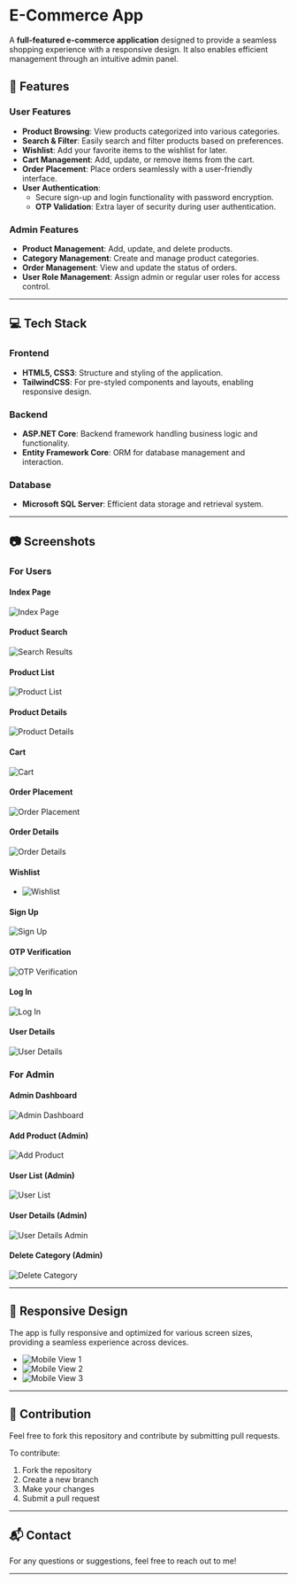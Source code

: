 # E-Commerce App  

A **full-featured e-commerce application** designed to provide a seamless shopping experience with a responsive design. It also enables efficient management through an intuitive admin panel.

## 🌟 Features  

### **User Features**  
- **Product Browsing**: View products categorized into various categories.  
- **Search & Filter**: Easily search and filter products based on preferences.  
- **Wishlist**: Add your favorite items to the wishlist for later.  
- **Cart Management**: Add, update, or remove items from the cart.  
- **Order Placement**: Place orders seamlessly with a user-friendly interface.  
- **User Authentication**:  
  - Secure sign-up and login functionality with password encryption.  
  - **OTP Validation**: Extra layer of security during user authentication.

### **Admin Features**  
- **Product Management**: Add, update, and delete products.  
- **Category Management**: Create and manage product categories.  
- **Order Management**: View and update the status of orders.  
- **User Role Management**: Assign admin or regular user roles for access control.  

---

## 💻 Tech Stack  

### **Frontend**  
- **HTML5, CSS3**: Structure and styling of the application.  
- **TailwindCSS**: For pre-styled components and layouts, enabling responsive design.  

### **Backend**  
- **ASP.NET Core**: Backend framework handling business logic and functionality.  
- **Entity Framework Core**: ORM for database management and interaction.  

### **Database**  
- **Microsoft SQL Server**: Efficient data storage and retrieval system.

---

## 📷 Screenshots  

### **For Users**  

#### Index Page  
![Index Page](https://github.com/user-attachments/assets/9416e15e-5049-44c7-86e9-bd3d969e2b04)

#### Product Search  
![Search Results](https://github.com/user-attachments/assets/8a01c70b-1010-4786-8308-a11b1206a650)

#### Product List  
![Product List](https://github.com/user-attachments/assets/e3895792-59d7-4b82-a014-d844717def5d)

#### Product Details  
![Product Details](https://github.com/user-attachments/assets/b3dd7c32-9e7f-47b7-b001-2b50658c53a4)

#### Cart  
![Cart](https://github.com/user-attachments/assets/c1c86978-6d09-44ca-b245-3563f7e6cd82)

#### Order Placement  
![Order Placement](https://github.com/user-attachments/assets/ac3ddbdc-86cc-44e1-a308-7cd917b44244)

#### Order Details  
![Order Details](https://github.com/user-attachments/assets/9049c8de-a68f-4ef3-95e2-ce359c2eea51)

#### Wishlist  
- ![Wishlist](https://github.com/user-attachments/assets/dc75bc43-d4b6-4ce9-bc25-fc41e5e73fcf)

#### Sign Up  
![Sign Up](https://github.com/user-attachments/assets/85f14254-3c8f-4673-a958-576198799f4a)

#### OTP Verification  
![OTP Verification](https://github.com/user-attachments/assets/a109d596-0089-46f8-95e6-968cbbed49cf)

#### Log In  
![Log In](https://github.com/user-attachments/assets/9b228e76-c076-473f-a882-627ccc98eaf6)

#### User Details  
![User Details](https://github.com/user-attachments/assets/b716637c-fe1e-4b5b-a7cd-af8eeddbbbfc)


### **For Admin**  

#### Admin Dashboard  
![Admin Dashboard](https://github.com/user-attachments/assets/f7f35f05-047a-470e-a066-dfe4acc61280)

#### Add Product (Admin)  
![Add Product](https://github.com/user-attachments/assets/a029e827-1132-4f60-8890-8f15b2d51450)

#### User List (Admin)  
![User List](https://github.com/user-attachments/assets/d079f97a-419f-4141-9901-69266bf8278d)

#### User Details (Admin)  
![User Details Admin](https://github.com/user-attachments/assets/31d86e8b-0bcc-4bb5-86e7-5f32c69f8502)

#### Delete Category (Admin)  
![Delete Category](https://github.com/user-attachments/assets/18c816fe-7141-4d7f-9852-f7489d339d84)

---

## 📱 Responsive Design  

The app is fully responsive and optimized for various screen sizes, providing a seamless experience across devices.  

- ![Mobile View 1](https://github.com/user-attachments/assets/5339988d-3726-43bb-b473-3d5a712228a2)  
- ![Mobile View 2](https://github.com/user-attachments/assets/d227e238-654e-4d89-aa85-c3633d8026e6)  
- ![Mobile View 3](https://github.com/user-attachments/assets/6dd3f89e-a587-4364-b32e-62758869232f)  

---

## 🤝 Contribution  

Feel free to fork this repository and contribute by submitting pull requests.  

To contribute:  
1. Fork the repository  
2. Create a new branch  
3. Make your changes  
4. Submit a pull request  

---

## 📬 Contact  

For any questions or suggestions, feel free to reach out to me!

---
